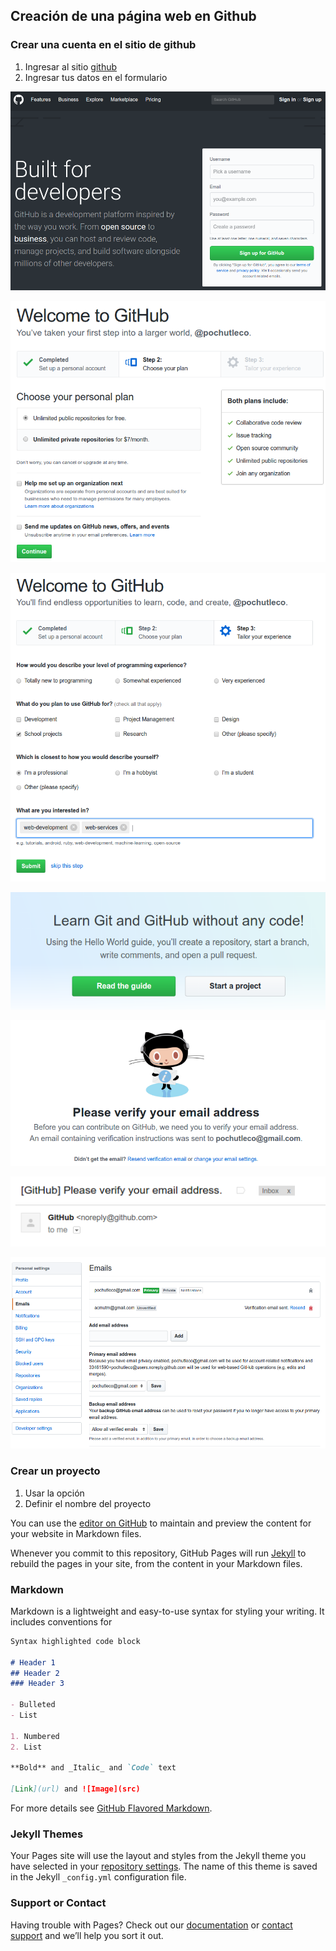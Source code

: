 ## Creación de una página web en Github

### Crear una cuenta en el sitio de github

1. Ingresar al sitio [github](https://github.com/)
2. Ingresar tus datos en el formulario

![signin](https://github.com/moiseserg/webdev/blob/master/docs/images/githubSignIn.png)

![paso3](https://github.com/moiseserg/webdev/blob/master/docs/images/github02.png)

![paso4](https://github.com/moiseserg/webdev/blob/master/docs/images/github03.png)

![paso5](https://github.com/moiseserg/webdev/blob/master/docs/images/github04.png)

![paso6](https://github.com/moiseserg/webdev/blob/master/docs/images/github06.png)

![paso7](https://github.com/moiseserg/webdev/blob/master/docs/images/github07.png)

![paso8](https://github.com/moiseserg/webdev/blob/master/docs/images/github08.png)



### Crear un proyecto

1. Usar la opción 
2. Definir el nombre del proyecto 





You can use the [editor on GitHub](https://github.com/moiseserg/webdev/edit/master/README.md) to maintain and preview the content for your website in Markdown files.

Whenever you commit to this repository, GitHub Pages will run [Jekyll](https://jekyllrb.com/) to rebuild the pages in your site, from the content in your Markdown files.

### Markdown

Markdown is a lightweight and easy-to-use syntax for styling your writing. It includes conventions for

```markdown
Syntax highlighted code block

# Header 1
## Header 2
### Header 3

- Bulleted
- List

1. Numbered
2. List

**Bold** and _Italic_ and `Code` text

[Link](url) and ![Image](src)
```

For more details see [GitHub Flavored Markdown](https://guides.github.com/features/mastering-markdown/).

### Jekyll Themes

Your Pages site will use the layout and styles from the Jekyll theme you have selected in your [repository settings](https://github.com/moiseserg/webdev/settings). The name of this theme is saved in the Jekyll `_config.yml` configuration file.

### Support or Contact

Having trouble with Pages? Check out our [documentation](https://help.github.com/categories/github-pages-basics/) or [contact support](https://github.com/contact) and we’ll help you sort it out.
